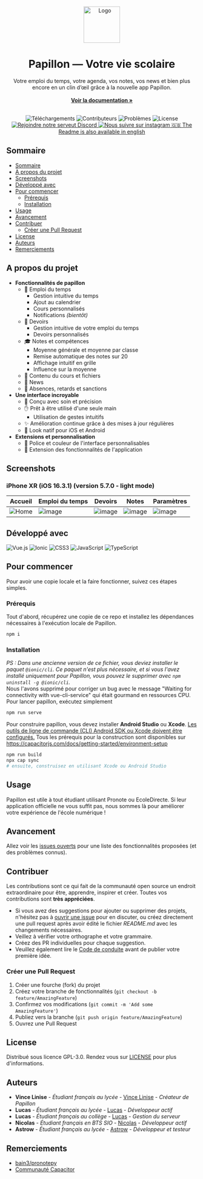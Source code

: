 <br/>
<p align="center">
  <a href="https://github.com/PapillonApp/Papillon">
    <img src="https://i.ibb.co/BL8qgJQ/image.png" alt="Logo" width="96" height="96">
  </a>
  <h1 align="center">Papillon — Votre vie scolaire</h1>

  <p align="center">
    Votre emploi du temps, votre agenda, vos notes, vos news et bien plus encore en un clin d’œil grâce à la nouvelle app Papillon.
    <br/>
    <br/>
    <a href="https://docs.getpapillon.xyz/"><strong>Voir la documentation »</strong></a><br><br>
  </p>

  <div class="badges" align="center">
        <img alt="Téléchargements" src="https://img.shields.io/github/downloads/PapillonApp/Papillon/total">
        <img alt="Contributeurs" src="https://img.shields.io/github/contributors/PapillonApp/Papillon?color=dark-green">
        <img alt="Problèmes" src="https://img.shields.io/github/issues/PapillonApp/Papillon">
        <img alt="License" src="https://img.shields.io/github/license/PapillonApp/Papillon">
        <br />
        <a href="https://discord.gg/vFmCwSzvAp">
            <img src="https://img.shields.io/badge/Discord-Rejoindre-5865F2?style=flat&amp;logo=discord&amp;logoColor=white" alt="Rejoindre notre serveut Discord">
        </a>
        <a href="https://www.instagram.com/thepapillonapp/">
            <img src="https://img.shields.io/badge/Instagram-thepapillonapp-E4405F?style=flat&amp;logo=instagram&amp;logoColor=white" alt="Nous suivre sur instagram">
        </a>
	        <a href="https://github.com/PapillonApp/Papillon/README_EN.md" align="center">
  	  🇬🇧 The Readme is also available in english<a/>
    </div>
</p>



## Sommaire

- [Sommaire](#sommaire)
- [À propos du projet](#a-propos-du-projet)
- [Screenshots](#screenshots)
- [Développé avec](#développé-avec)
- [Pour commencer](#pour-commencer)
	- [Prérequis](#prérequis)
	- [Installation](#installation)
- [Usage](#usage)
- [Avancement](#avancement)
- [Contribuer](#contribuer)
	- [Créer une Pull Request](#créer-une-pull-request)
- [License](#license)
- [Auteurs](#auteurs)
- [Remerciements](#remerciements)

## A propos du projet

* **Fonctionnalités de papillon**
    - 📆 Emploi du temps
        + Gestion intuitive du temps
        + Ajout au calendrier
        + Cours personnalisés
        + Notifications *(bientôt)*
    - 📑 Devoirs
        + Gestion intuitive de votre emploi du temps
        + Devoirs personnalisés
    - 🎓 Notes et compétences
        + Moyenne générale et moyenne par classe
        + Remise automatique des notes sur 20
        + Affichage intuitif en grille
        + Influence sur la moyenne
    - 📂 Contenu du cours et fichiers
    - 📰 News
    - 🚪 Absences, retards et sanctions
* **Une interface incroyable**
    - 🎨 Conçu avec soin et précision
    - ✋ Prêt à être utilisé d'une seule main
        + Utilisation de gestes intuitifs
    - ✨ Amélioration continue grâce à des mises à jour régulières
    - 📱 Look natif pour iOS et Android
* **Extensions et personnalisation**
    - 🕺 Police et couleur de l'interface personnalisables
    - 🤯 Extension des fonctionnalités de l'application

## Screenshots

### iPhone XR (iOS 16.3.1) (version 5.7.0 - light mode)
|Accueil|Emploi du temps|Devoirs|Notes|Paramètres|
|--|--|--|--|--|
|![Home](https://media.discordapp.net/attachments/1001198944220627025/1110961162067116072/IMG_3352.png)|![image](https://media.discordapp.net/attachments/1001198944220627025/1110961162360729600/IMG_3353.png)|![image](https://media.discordapp.net/attachments/1001198944220627025/1110961162729816204/IMG_3354.png)|![image](https://media.discordapp.net/attachments/1001198944220627025/1110961163065372743/IMG_3356.png)|![image](https://media.discordapp.net/attachments/1001198944220627025/1110961163413487636/IMG_3357.png)|

## Développé avec

![Vue.js](https://img.shields.io/badge/vuejs-%2335495e.svg?style=for-the-badge&logo=vuedotjs&logoColor=%234FC08D)
![Ionic](https://img.shields.io/badge/Ionic-%233880FF.svg?style=for-the-badge&logo=Ionic&logoColor=white)
![CSS3](https://img.shields.io/badge/css3-%231572B6.svg?style=for-the-badge&logo=css3&logoColor=white)
![JavaScript](https://img.shields.io/badge/javascript-%23323330.svg?style=for-the-badge&logo=javascript&logoColor=%23F7DF1E)
![TypeScript](https://img.shields.io/badge/typescript-%23007ACC.svg?style=for-the-badge&logo=typescript&logoColor=white)

## Pour commencer

Pour avoir une copie locale et la faire fonctionner, suivez ces étapes simples.

### Prérequis

Tout d'abord, récupérez une copie de ce repo et installez les dépendances nécessaires à l'exécution locale de Papillon.

```sh
npm i
```

### Installation
*PS : Dans une ancienne version de ce fichier, vous deviez installer le paquet `@ionic/cli`. Ce paquet n'est plus nécessaire, et si vous l'avez installé uniquement pour Papillon, vous pouvez le supprimer avec `npm uninstall -g @ionic/cli`.*<br>
Nous l'avons supprimé pour corriger un bug avec le message "Waiting for connectivity with vue-cli-service" qui était gourmand en ressources CPU.<br>
Pour lancer papillon, exécutez simplement
```sh
npm run serve
```

Pour construire papillon, vous devez installer **Android Studio** ou **Xcode**.
<ins>Les outils de ligne de commande (CLI) Android SDK ou Xcode doivent être configurés.</ins> Tous les prérequis pour la construction sont disponibles sur https://capacitorjs.com/docs/getting-started/environment-setup
```sh
npm run build
npx cap sync
# ensuite, construisez en utilisant Xcode ou Android Studio
```

## Usage

Papillon est utile à tout étudiant utilisant Pronote ou EcoleDirecte. Si leur application officielle ne vous suffit pas, nous sommes là pour améliorer votre expérience de l'école numérique !

## Avancement

Allez voir les [issues ouverts](https://github.com/PapillonApp/Papillon/issues) pour une liste des fonctionnalités proposées (et des problèmes connus).

## Contribuer

Les contributions sont ce qui fait de la communauté open source un endroit extraordinaire pour être, apprendre, inspirer et créer. Toutes vos contributions sont **très appréciées**.
* Si vous avez des suggestions pour ajouter ou supprimer des projets, n'hésitez pas à [ouvrir une issue](https://github.com/PapillonApp/Papillon/issues/new) pour en discuter, ou créez directement une pull request après avoir édité le fichier *README.md* avec les changements nécessaires.
* Veillez à vérifier votre orthographe et votre grammaire.
* Créez des PR individuelles pour chaque suggestion.
* Veuillez également lire le [Code de conduite](https://github.com/PapillonApp/Papillon/blob/development/CODE_OF_CONDUCT.md) avant de publier votre première idée.

### Créer une Pull Request

1. Créer une fourche (fork) du projet
2. Créez votre branche de fonctionnalités (`git checkout -b feature/AmazingFeature`)
3. Confirmez vos modifications (`git commit -m 'Add some AmazingFeature'`)
4. Publiez vers la branche (`git push origin feature/AmazingFeature`)
5. Ouvrez une Pull Request

## License

Distribué sous licence GPL-3.0. Rendez vous sur [LICENSE](https://github.com/PapillonApp/Papillon/blob/development/LICENSE) pour plus d'informations.

## Auteurs

* **Vince Linise** - *Étudiant français au lycée* - [Vince Linise](https://github.com/ecnivtwelve/) - *Créateur de Papillon*
* **Lucas** - *Étudiant français au lycée* - [Lucas](https://github.com/lucas-luchack) - *Développeur actif*
* **Lucas** - *Étudiant français au collège* - [Lucas](https://github.com/tryon-dev) - *Gestion du serveur*
* **Nicolas** - *Étudiant français en BTS SIO* - [Nicolas](https://github.com/andronedev) - *Développeur actif*
* **Astrow** - *Étudiant français au lycée* - [Astrow](https://github.com/Astrow25) - *Développeur et testeur*

## Remerciements

* [bain3/pronotepy](https://github.com/bain3/pronotepy/)
* [Communauté Capacitor](https://github.com/capacitor-community)
